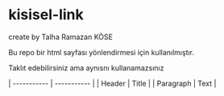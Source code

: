 # kisisel-link  
create by Talha Ramazan KÖSE  
<p>Bu repo bir html sayfası yönlendirmesi için kullanılmıştır.<p>  
<p>Taklıt edebilirsiniz ama aynısnı kullanamazsınız<p>


| ----------- | ----------- |
| Header | Title |
| Paragraph | Text |
